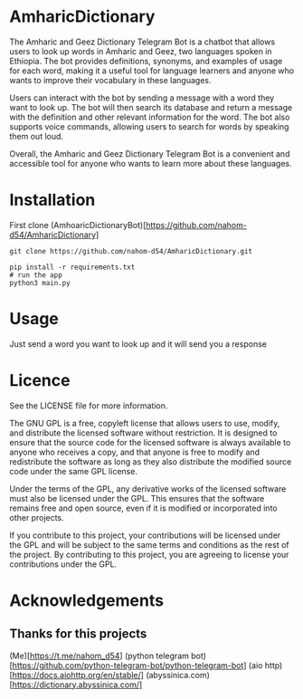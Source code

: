 # AmharicDictionary

The Amharic and Geez Dictionary Telegram Bot is a chatbot that allows users to look up words in Amharic and Geez, two languages spoken in Ethiopia. The bot provides definitions, synonyms, and examples of usage for each word, making it a useful tool for language learners and anyone who wants to improve their vocabulary in these languages.

Users can interact with the bot by sending a message with a word they want to look up. The bot will then search its database and return a message with the definition and other relevant information for the word. The bot also supports voice commands, allowing users to search for words by speaking them out loud.

Overall, the Amharic and Geez Dictionary Telegram Bot is a convenient and accessible tool for anyone who wants to learn more about these languages.

# Installation
First clone (AmhoaricDictionaryBot)[https://github.com/nahom-d54/AmharicDictionary]
``` shell
git clone https://github.com/nahom-d54/AmharicDictionary.git

pip install -r requirements.txt
# run the app
python3 main.py

```
# Usage
Just send a word you want to look up and it will send you a response

# Licence 
See the LICENSE file for more information.

The GNU GPL is a free, copyleft license that allows users to use, modify, and distribute the licensed software without restriction. It is designed to ensure that the source code for the licensed software is always available to anyone who receives a copy, and that anyone is free to modify and redistribute the software as long as they also distribute the modified source code under the same GPL license.

Under the terms of the GPL, any derivative works of the licensed software must also be licensed under the GPL. This ensures that the software remains free and open source, even if it is modified or incorporated into other projects.

If you contribute to this project, your contributions will be licensed under the GPL and will be subject to the same terms and conditions as the rest of the project. By contributing to this project, you are agreeing to license your contributions under the GPL.

# Acknowledgements
  ## Thanks for this projects 
 (Me)[https://t.me/nahom_d54]
 (python telegram bot)[https://github.com/python-telegram-bot/python-telegram-bot]
 (aio http)[https://docs.aiohttp.org/en/stable/]
 (abyssinica.com) [https://dictionary.abyssinica.com/]
